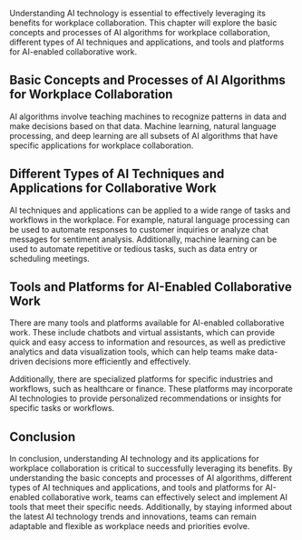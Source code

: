 
Understanding AI technology is essential to effectively leveraging its benefits for workplace collaboration. This chapter will explore the basic concepts and processes of AI algorithms for workplace collaboration, different types of AI techniques and applications, and tools and platforms for AI-enabled collaborative work.

Basic Concepts and Processes of AI Algorithms for Workplace Collaboration
-------------------------------------------------------------------------

AI algorithms involve teaching machines to recognize patterns in data and make decisions based on that data. Machine learning, natural language processing, and deep learning are all subsets of AI algorithms that have specific applications for workplace collaboration.

Different Types of AI Techniques and Applications for Collaborative Work
------------------------------------------------------------------------

AI techniques and applications can be applied to a wide range of tasks and workflows in the workplace. For example, natural language processing can be used to automate responses to customer inquiries or analyze chat messages for sentiment analysis. Additionally, machine learning can be used to automate repetitive or tedious tasks, such as data entry or scheduling meetings.

Tools and Platforms for AI-Enabled Collaborative Work
-----------------------------------------------------

There are many tools and platforms available for AI-enabled collaborative work. These include chatbots and virtual assistants, which can provide quick and easy access to information and resources, as well as predictive analytics and data visualization tools, which can help teams make data-driven decisions more efficiently and effectively.

Additionally, there are specialized platforms for specific industries and workflows, such as healthcare or finance. These platforms may incorporate AI technologies to provide personalized recommendations or insights for specific tasks or workflows.

Conclusion
----------

In conclusion, understanding AI technology and its applications for workplace collaboration is critical to successfully leveraging its benefits. By understanding the basic concepts and processes of AI algorithms, different types of AI techniques and applications, and tools and platforms for AI-enabled collaborative work, teams can effectively select and implement AI tools that meet their specific needs. Additionally, by staying informed about the latest AI technology trends and innovations, teams can remain adaptable and flexible as workplace needs and priorities evolve.
